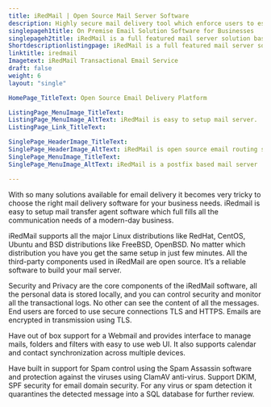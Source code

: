```yaml
---
title: iRedMail | Open Source Mail Server Software
description: Highly secure mail delivery tool which enforce users to establish connections by secure protocols like POP3, IMAP, and SMTP over TLS and webmail with HTTPS
singlepageh1title: On Premise Email Solution Software for Businesses
singlepageh2title: iRedMail is a full featured mail server solution based on Postfix. It works on various Linux distributions. You can setup your own mail server in few minutes.
Shortdescriptionlistingpage: iRedMail is a full featured mail server solution based on Postfix. It works on various Linux distributions. You can setup your own mail server in few minutes.
linktitle: iredmail
Imagetext: iRedMail Transactional Email Service 
draft: false
weight: 6
layout: "single"

HomePage_TitleText: Open Source Email Delivery Platform

ListingPage_MenuImage_TitleText: 
ListingPage_MenuImage_AltText: iRedMail is easy to setup mail server.
ListingPage_Link_TitleText: 

SinglePage_HeaderImage_TitleText: 
SinglePage_HeaderImage_AltText: iRedMail is open source email routing server
SinglePage_MenuImage_TitleText: 
SinglePage_MenuImage_AltText: iRedMail is a postfix based mail server

---
```


With so many solutions available for email delivery it becomes very tricky to choose the right mail delivery software for your business needs. iRedmail is easy to setup mail transfer agent software which full fills all the communication needs of a modern-day business.

iRedMail supports all the major Linux distributions like RedHat, CentOS, Ubuntu and BSD distributions like FreeBSD, OpenBSD. No matter which distribution you have you get the same setup in just few minutes. All the third-party components used in iRedMail are open source. It’s a reliable software to build your mail server.

Security and Privacy are the core components of the iRedMail software, all the personal data is stored locally, and you can control security and monitor all the transactional logs. No other can see the content of all the messages. End users are forced to use secure connections TLS and HTTPS. Emails are encrypted in transmission using TLS.

Have out of box support for a Webmail and provides interface to manage mails, folders and filters with easy to use web UI. It also supports calendar and contact synchronization across multiple devices.

Have built in support for Spam control using the Spam Assassin software and protection against the viruses using ClamAV anti-virus. Support DKIM, SPF security for email domain security. For any virus or spam detection it quarantines the detected message into a SQL database for further review.
